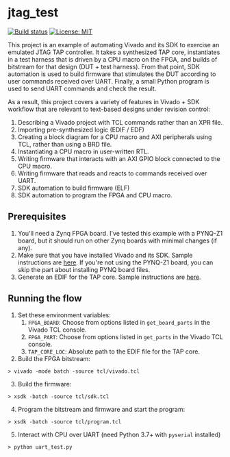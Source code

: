 # jtag\_test
[![Build status](https://badge.buildkite.com/7bcc2c2e3867a8d42311bb69ec3aa66ac339038fac3f7f37ee.svg?branch=master)](https://buildkite.com/stanford-aha/jtag-test)
[![License: MIT](https://img.shields.io/badge/License-MIT-yellow.svg)](https://opensource.org/licenses/MIT)

This project is an example of automating Vivado and its SDK to exercise an emulated JTAG TAP controller.  It takes a synthesized TAP core, instantiates in a test harness that is driven by a CPU macro on the FPGA, and builds of bitstream for that design (DUT + test harness).  From that point, SDK automation is used to build firmware that stimulates the DUT according to user commands received over UART.  Finally, a small Python program is used to send UART commands and check the result.

As a result, this project covers a variety of features in Vivado + SDK workflow that are relevant to text-based designs under revision control:
1. Describing a Vivado project with TCL commands rather than an XPR file.
2. Importing pre-synthesized logic (EDIF / EDF)
3. Creating a block diagram for a CPU macro and AXI peripherals using TCL, rather than using a BRD file.
4. Instantiating a CPU macro in user-written RTL.
5. Writing firmware that interacts with an AXI GPIO block connected to the CPU macro.
6. Writing firmware that reads and reacts to commands received over UART.
7. SDK automation to build firmware (ELF)
8. SDK automation to program the FPGA and CPU macro.

## Prerequisites
1. You'll need a Zynq FPGA board.  I've tested this example with a PYNQ-Z1 board, but it should run on other Zynq boards with minimal changes (if any).  
2. Make sure that you have installed Vivado and its SDK.  Sample instructions are [here](https://gist.github.com/sgherbst/f73c31938d3483e6c72e3baf3443f66a).  If you're not using the PYNQ-Z1 board, you can skip the part about installing PYNQ board files.
3. Generate an EDIF for the TAP core.  Sample instructions are [here](https://gist.github.com/sgherbst/dbb9dfcd01afe0b187ee7263e0bd29d8).

## Running the flow
1. Set these environment variables:
    1. ``FPGA_BOARD``: Choose from options listed in ``get_board_parts`` in the Vivado TCL console.
    2. ``FPGA_PART``: Choose from options listed in ``get_parts`` in the Vivado TCL console.
    3. ``TAP_CORE_LOC``: Absolute path to the EDIF file for the TAP core.
2. Build the FPGA bitstream:
```shell
> vivado -mode batch -source tcl/vivado.tcl
```
3. Build the firmware:
```shell
> xsdk -batch -source tcl/sdk.tcl
```
4. Program the bitstream and firmware and start the program:
```shell
> xsdk -batch -source tcl/program.tcl
```
5. Interact with CPU over UART (need Python 3.7+ with ``pyserial`` installed)
```shell
> python uart_test.py
```
